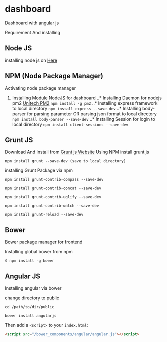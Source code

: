 # dashboard

Dashboard with angular js

Requirement And installing

## Node JS
installing node js on [Here](https://github.com/nodejs/node-v0.x-archive/wiki/Installing-Node.js-via-package-manager?utm_source=%5Bdeliciuos%5D&utm_medium=twitter)

## NPM (Node Package Manager)

Activating node package manager
1. Installing Module NodeJS for dashboard
..* Installing Daemon for nodejs pm2 [Unitech PM2](https://github.com/Unitech/pm2) 
	`npm install -g pm2`
..* Installing express framework to local directory
 	`npm install express --save-dev`
..* Installing body-parser for parsing parameter OR parsing json format to local directory
	`npm install body-parser --save-dev`
..* Installing Session for login to local directory
	`npm install client-sessions --save-dev`


## Grunt JS 
Download And Install from [Grunt js Website](http://gruntjs.com/)
Using NPM install grunt js

```shell
npm install grunt --save-dev (save to local directory)
```
installing Grunt Package via npm 
```shell
npm install grunt-contrib-compass --save-dev

npm install grunt-contrib-concat --save-dev

npm install grunt-contrib-uglify --save-dev

npm install grunt-contrib-watch --save-dev

npm install grunt-reload --save-dev

```

## Bower
Bower package manager for frontend 

Installing global bower from npm

```shell
$ npm install -g bower
```

## Angular JS
Installing angular via bower

change directory to public
```shell
cd /path/to/dir/public

bower install angularjs
```
Then add a `<script>` to your `index.html`:

```html
<script src="/bower_components/angular/angular.js"></script>
```


